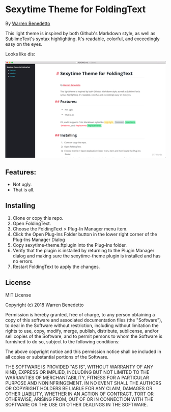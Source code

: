 # Sexytime Theme for FoldingText

By [Warren Benedetto](https://github.com/wmbenedetto)

This light theme is inspired by both Github's Markdown style, as well as SublimeText's syntax highlighting. It's readable, colorful, and exceedingly easy on the eyes.

Looks like dis:

![Screenshot](screenshot.png?raw=true)

## Features:
- Not ugly.
- That is all.

## Installing
1. Clone or copy this repo.
2. Open FoldingText.
3. Choose the FoldingText > Plug-In Manager menu item.
4. Click the Open Plug-Ins Folder button in the lower right corner of the Plug-Ins Manager Dialog
5.  Copy sexytime-theme.ftplugin into the Plug-Ins folder.
6. Verify that the plugin is installed by returning to the Plugin Manager dialog and making sure the sexytime-theme plugin is installed and has no errors.
7. Restart FoldingText to apply the changes.

## License
MIT License

Copyright (c) 2018 Warren Benedetto

Permission is hereby granted, free of charge, to any person obtaining a copy
of this software and associated documentation files (the "Software"), to deal
in the Software without restriction, including without limitation the rights
to use, copy, modify, merge, publish, distribute, sublicense, and/or sell
copies of the Software, and to permit persons to whom the Software is
furnished to do so, subject to the following conditions:

The above copyright notice and this permission notice shall be included in all
copies or substantial portions of the Software.

THE SOFTWARE IS PROVIDED "AS IS", WITHOUT WARRANTY OF ANY KIND, EXPRESS OR
IMPLIED, INCLUDING BUT NOT LIMITED TO THE WARRANTIES OF MERCHANTABILITY,
FITNESS FOR A PARTICULAR PURPOSE AND NONINFRINGEMENT. IN NO EVENT SHALL THE
AUTHORS OR COPYRIGHT HOLDERS BE LIABLE FOR ANY CLAIM, DAMAGES OR OTHER
LIABILITY, WHETHER IN AN ACTION OF CONTRACT, TORT OR OTHERWISE, ARISING FROM,
OUT OF OR IN CONNECTION WITH THE SOFTWARE OR THE USE OR OTHER DEALINGS IN THE SOFTWARE.
